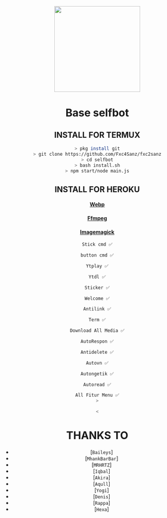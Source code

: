 <div align="center">
<img src="https://raw.githubusercontent.com/HiRyn/z/main/Gans/images (15).jpeg" width="230" height="230"/>
  
# Base selfbot

>
>
>
## INSTALL FOR TERMUX
```bash
> pkg install git
> git clone https://github.com/Fxc4Sanz/fxc2sanz
> cd selfbot
> bash install.sh
> npm start/node main.js
```

## INSTALL FOR HEROKU
  <h4 align="center">
  <a href="https://github.com/clhuang/heroku-buildpack-webp-binaries.git">Webp </a>
</h4>
</p>
  <h4 align="center">
  <a href="https://github.com/jonathanong/heroku-buildpack-ffmpeg-latest">Ffmpeg </a>
</h4>
</p>
  <h4 align="center">
  <a href="https://github.com/DuckyTeam/heroku-buildpack-imagemagick">Imagemagick </a>
</h4>
</p>

```bash
Stick cmd ✅

button cmd ✅

Ytplay ✅

Ytdl ✅

Sticker ✅

Welcome ✅

Antilink ✅

Term ✅

Download All Media ✅

AutoRespon ✅

Antidelete ✅

Autovn ✅

Autongetik ✅

Autoread ✅

All Fitur Menu ✅
>

<
```

  # THANKS TO
* [`Baileys`]
* [`MhankBarBar`]
* [`MRHRTZ`]
* [`Iqbal`]
* [`Akira`]
* [`Aqull`]
* [`Yogi`]
* [`Denis`] 
* [`Rappa`]
* [`Hexa`]
  
